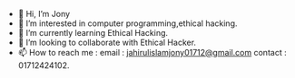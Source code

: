 - 👋 Hi, I’m Jony
- 👀 I’m interested in computer programming,ethical hacking.
- 🌱 I’m currently learning Ethical Hacking.
- 💞️ I’m looking to collaborate with Ethical Hacker.
- 📫 How to reach me : email : jahirulislamjony01712@gmail.com contact : 01712424102.

<!---
ji-jony/ji-jony is a ✨ special ✨ repository because its `README.md` (this file) appears on your GitHub profile.
You can click the Preview link to take a look at your changes.
--->

